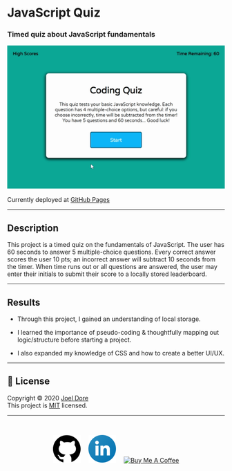 # JavaScript Quiz

### Timed quiz about JavaScript fundamentals

![demo gif](Assets/Images/demo.gif)

Currently deployed at [GitHub Pages](https://joeldore.github.io/Code-Quiz/)

---

## Description

This project is a timed quiz on the fundamentals of JavaScript. The user has 60 seconds to answer 5 multiple-choice questions. Every correct answer scores the user 10 pts; an incorrect answer will subtract 10 seconds from the timer. When time runs out or all questions are answered, the user may enter their initials to submit their score to a locally stored leaderboard.

---

## Results

* Through this project, I gained an understanding of local storage.

* I learned the importance of pseudo-coding & thoughtfully mapping out logic/structure before starting a project.

* I also expanded my knowledge of CSS and how to create a better UI/UX.

---

## 📝 License
Copyright © 2020 [Joel Dore](https://github.com/JoelDore)  
This project is [MIT](https://github.com/JoelDore/Code-Quiz/blob/main/LICENSE) licensed.

---
<br>

<div align="center">

[![github](Assets/Images/github.svg)](https://github.com/JoelDore) 
[![linkedin](Assets/Images/linkedin.svg)](http://www.linkedin.com/in/joeldore) 
<a href="https://www.buymeacoffee.com/JoelDore" target="_blank"><img src="https://cdn.buymeacoffee.com/buttons/v2/default-white.png" alt="Buy Me A Coffee" height="32"></a>

</div>